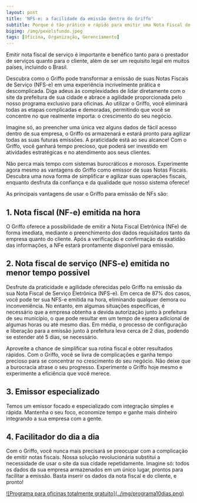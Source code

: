 ```yaml
---  
layout: post
title: 'NFS-e: a facilidade da emissão dentro do Griffo' 
subtitle: Porque é tão prático e rápido para emitir uma Nota Fiscal de Serviço dentro do nosso sistema?
bigimg: /img/pexelsfundo.jpeg  
tags: [Oficina, Organização, Gerenciamento]  
---
```


Emitir nota fiscal de serviço é importante e benéfico tanto para o prestador de serviços quanto para o cliente, além de ser um requisito legal em muitos países, incluindo o Brasil.

Descubra como o Griffo pode transformar a emissão de suas Notas Fiscais de Serviço (NFS-e) em uma experiência incrivelmente prática e descomplicada. Diga adeus às complexidades de lidar diretamente com o site da prefeitura de sua cidade e abrace a agilidade proporcionada pelo nosso programa exclusivo para oficinas. Ao utilizar o Griffo, você eliminará todas as etapas complicadas e demoradas, permitindo que você se concentre no que realmente importa: o crescimento do seu negócio.

Imagine só, ao preencher uma única vez alguns dados de fácil acesso dentro de sua empresa, o Griffo os armazenará e estará pronto para agilizar todas as suas futuras emissões. A praticidade está ao seu alcance! Com o Griffo, você ganhará tempo precioso, que poderá ser investido em atividades estratégicas e no atendimento aos seus clientes.

Não perca mais tempo com sistemas burocráticos e morosos. Experimente agora mesmo as vantagens do Griffo como emissor de suas Notas Fiscais. Descubra uma nova forma de simplificar e agilizar suas operações fiscais, enquanto desfruta da confiança e da qualidade que nosso sistema oferece!

As principais vantagens de usar o Griffo para emissão de NFs são:

## 1. Nota fiscal (NF-e) emitida na hora
O Griffo oferece a possibilidade de emitir a Nota Fiscal Eletrônica (NFe) de forma imediata, mediante o preenchimento dos dados requisitados tanto da empresa quanto do cliente. Após a verificação e confirmação da exatidão das informações, a NFe estará prontamente disponível para emissão.

## 2. Nota fiscal de serviço (NFS-e) emitida no menor tempo possivel
Desfrute da praticidade e agilidade oferecidas pelo Griffo na emissão da sua Nota Fiscal de Serviço Eletrônica (NFS-e). Em cerca de 87% dos casos, você pode ter sua NFS-e emitida na hora, eliminando qualquer demora ou inconveniência. No entanto, em algumas situações específicas, é necessário que a empresa obtenha a devida autorização junto à prefeitura de seu município, o que pode resultar em um tempo de espera adicional de algumas horas ou até mesmo dias. Em média, o processo de configuração e liberação para a emissão junto à prefeitura leva cerca de 2 dias, podendo se estender até 5 dias, se necessário.   

Aproveite a chance de simplificar sua rotina fiscal e obter resultados rápidos. Com o Griffo, você se livra de complicações e ganha tempo precioso para se concentrar no crescimento do seu negócio. Não deixe que a burocracia atrase o seu progresso. Experimente o Griffo hoje mesmo e experimente a eficiência que você merece.   

## 3. Emissor especializado
Temos um emissor focado e especializado com integração simples e rápida. Mantenha o seu foco, economize tempo e ganhe mais dinheiro integrando a sua empresa com a gente.

## 4. Facilitador do dia a dia
Com o Griffo, você nunca mais precisará se preocupar com a complicação de emitir notas fiscais. Nossa solução revolucionária substitui a necessidade de usar o site da sua cidade repetidamente. Imagine só: todos os dados da sua empresa armazenados em um único lugar, prontos para facilitar a emissão. Basta inserir os dados da nota fiscal e do cliente, e pronto!



<a href="http://app.griffooficinas.com.br" target="_blank">
![Programa para oficinas totalmente gratuito](../img/programa10dias.png)
</a>